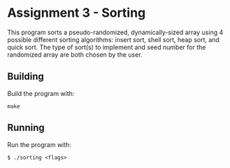 # Assignment 3 - Sorting

This program sorts a pseudo-randomized, dynamically-sized array using 4
possible different sorting algorithms: insert sort, shell sort, heap sort,
and quick sort. The type of sort(s) to implement and seed number for the 
randomized array are both chosen by the user.

## Building 

Build the program with:

```
make
```

## Running

Run the program with:

```
$ ./sorting <flags>
```

